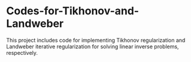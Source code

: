 # Codes-for-Tikhonov-and-Landweber
This project includes code for implementing Tikhonov regularization and Landweber iterative regularization for solving linear inverse problems, respectively.
